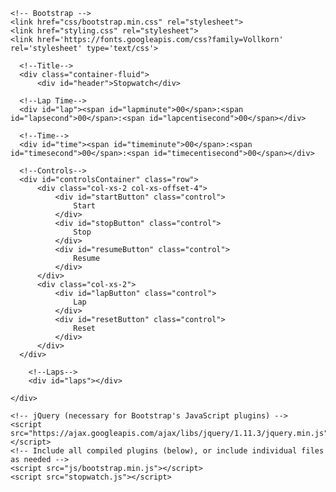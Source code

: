 <!--index.html-->
<!DOCTYPE html>
<html lang="en">
  <head>
    <meta charset="utf-8">
    <meta http-equiv="X-UA-Compatible" content="IE=edge">
    <meta name="viewport" content="width=device-width, initial-scale=1">
    <!-- The above 3 meta tags *must* come first in the head; any other head content must come *after* these tags -->
    <title>Stopwatch App</title>

    <!-- Bootstrap -->
    <link href="css/bootstrap.min.css" rel="stylesheet">
    <link href="styling.css" rel="stylesheet">
    <link href='https://fonts.googleapis.com/css?family=Vollkorn' rel='stylesheet' type='text/css'>

  </head>
  <body>
        
      <!--Title-->
      <div class="container-fluid">
          <div id="header">Stopwatch</div>
      
      <!--Lap Time-->
      <div id="lap"><span id="lapminute">00</span>:<span id="lapsecond">00</span>:<span id="lapcentisecond">00</span></div>
      
      <!--Time-->
      <div id="time"><span id="timeminute">00</span>:<span id="timesecond">00</span>:<span id="timecentisecond">00</span></div>
      
      <!--Controls-->
      <div id="controlsContainer" class="row">
          <div class="col-xs-2 col-xs-offset-4">
              <div id="startButton" class="control">
                  Start
              </div>
              <div id="stopButton" class="control">
                  Stop
              </div>
              <div id="resumeButton" class="control">
                  Resume
              </div>
          </div>
          <div class="col-xs-2">
              <div id="lapButton" class="control">
                  Lap
              </div>
              <div id="resetButton" class="control">
                  Reset
              </div>
          </div>
      </div>
          
        <!--Laps-->
        <div id="laps"></div>  
          
    </div>
      
    <!-- jQuery (necessary for Bootstrap's JavaScript plugins) -->
    <script src="https://ajax.googleapis.com/ajax/libs/jquery/1.11.3/jquery.min.js"></script>
    <!-- Include all compiled plugins (below), or include individual files as needed -->
    <script src="js/bootstrap.min.js"></script>
    <script src="stopwatch.js"></script>  
  </body>
</html>
        
    
    
